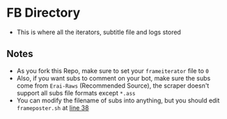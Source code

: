 # FB Directory
- This is where all the iterators, subtitle file and logs stored

## Notes
- As you fork this Repo, make sure to set your `frameiterator` file to `0` 
- Also, if you want subs to comment on your bot, make sure the subs come from `Erai-Raws` (Recommended Source), the scraper doesn't support all subs file formats except `*.ass`
- You can modify the filename of subs into anything, but you should edit `frameposter.sh` at [line 38](../frameposter.sh#L38)
